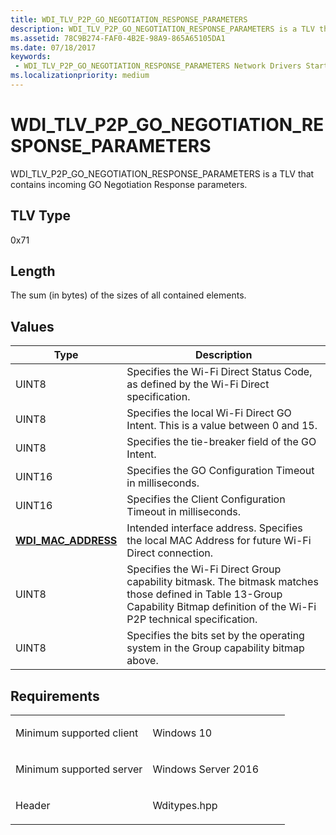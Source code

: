 ```yaml
---
title: WDI_TLV_P2P_GO_NEGOTIATION_RESPONSE_PARAMETERS
description: WDI_TLV_P2P_GO_NEGOTIATION_RESPONSE_PARAMETERS is a TLV that contains incoming GO Negotiation Response parameters.
ms.assetid: 78C9B274-FAF0-4B2E-98A9-865A65105DA1
ms.date: 07/18/2017
keywords:
 - WDI_TLV_P2P_GO_NEGOTIATION_RESPONSE_PARAMETERS Network Drivers Starting with Windows Vista
ms.localizationpriority: medium
---
```


# WDI\_TLV\_P2P\_GO\_NEGOTIATION\_RESPONSE\_PARAMETERS


WDI\_TLV\_P2P\_GO\_NEGOTIATION\_RESPONSE\_PARAMETERS is a TLV that contains incoming GO Negotiation Response parameters.

## TLV Type


0x71

## Length


The sum (in bytes) of the sizes of all contained elements.

## Values


| Type                                              | Description                                                                                                                                                                     |
|---------------------------------------------------|---------------------------------------------------------------------------------------------------------------------------------------------------------------------------------|
| UINT8                                             | Specifies the Wi-Fi Direct Status Code, as defined by the Wi-Fi Direct specification.                                                                                           |
| UINT8                                             | Specifies the local Wi-Fi Direct GO Intent. This is a value between 0 and 15.                                                                                                   |
| UINT8                                             | Specifies the tie-breaker field of the GO Intent.                                                                                                                               |
| UINT16                                            | Specifies the GO Configuration Timeout in milliseconds.                                                                                                                         |
| UINT16                                            | Specifies the Client Configuration Timeout in milliseconds.                                                                                                                     |
| [**WDI\_MAC\_ADDRESS**](https://msdn.microsoft.com/library/windows/hardware/dn926071) | Intended interface address. Specifies the local MAC Address for future Wi-Fi Direct connection.                                                                                 |
| UINT8                                             | Specifies the Wi-Fi Direct Group capability bitmask. The bitmask matches those defined in Table 13-Group Capability Bitmap definition of the Wi-Fi P2P technical specification. |
| UINT8                                             | Specifies the bits set by the operating system in the Group capability bitmap above.                                                                                            |

 

Requirements
------------

<table>
<colgroup>
<col width="50%" />
<col width="50%" />
</colgroup>
<tbody>
<tr class="odd">
<td><p>Minimum supported client</p></td>
<td><p>Windows 10</p></td>
</tr>
<tr class="even">
<td><p>Minimum supported server</p></td>
<td><p>Windows Server 2016</p></td>
</tr>
<tr class="odd">
<td><p>Header</p></td>
<td>Wditypes.hpp</td>
</tr>
</tbody>
</table>

 

 




